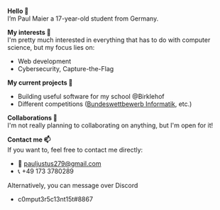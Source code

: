 <b>Hello 👋</b><br>
I’m Paul Maier a 17-year-old student from Germany.

<b>My interests 👀</b><br>
I'm pretty much interested in everything that has to do with computer science, but my focus lies on:
- Web development
- Cybersecurity, Capture-the-Flag

<b>My current projects 🌱</b><br>
- Building useful software for my school @Birklehof
- Different competitions ([Bundeswettbewerb Informatik](https://bwinf.de/bundeswettbewerb/), etc.)

<b>Collaborations 💞️</b><br>
I'm not really planning to collaborating on anything, but I'm open for it!

<b>Contact me 📫</b><br>
If you want to, feel free to contact me directly:
- 📧 pauljustus279@gmail.com
- 📞 +49 173 3780289

Alternatively, you can message over Discord
- c0mput3r5c13nt15t#8867
